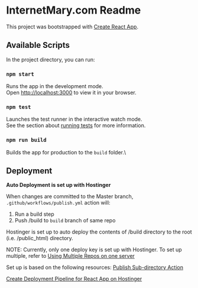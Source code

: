 # InternetMary.com Readme

This project was bootstrapped with [Create React App](https://github.com/facebook/create-react-app).

## Available Scripts

In the project directory, you can run:

### `npm start`
Runs the app in the development mode.\
Open [http://localhost:3000](http://localhost:3000) to view it in your browser.


### `npm test`
Launches the test runner in the interactive watch mode.\
See the section about [running tests](https://facebook.github.io/create-react-app/docs/running-tests) for more information.

### `npm run build`
Builds the app for production to the `build` folder.\


## Deployment
**Auto Deployment is set up with Hostinger**

When changes are committed to the Master branch, `.github/workflows/publish.yml` action will:
1. Run a build step
2. Push /build to `build` branch of same repo

Hostinger is set up to auto deploy the contents of /build directory to the root (i.e. /public_html) directory.

NOTE: Currently, only one deploy key is set up with Hostinger. To set up multiple, refer to [Using Multiple Repos on one server](https://docs.github.com/en/authentication/connecting-to-github-with-ssh/managing-deploy-keys#using-multiple-repositories-on-one-server)

Set up is based on the following resources:
[Publish Sub-directory Action](https://github.com/s0/git-publish-subdir-action)

[Create Deployment Pipeline for React App on Hostinger](https://dev.to/mwoodson11/create-deployment-pipeline-for-react-app-on-hostinger-5bc9)


